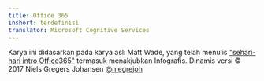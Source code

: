 ```yaml
---
title: Office 365
inshort: terdefinisi
translator: Microsoft Cognitive Services
---
```



Karya ini didasarkan pada karya asli Matt Wade, yang telah menulis ["sehari-hari intro Office365"](http://icansharepoint.com/an-everyday-intro-to-office-365/) termasuk menakjubkan Infografis. Dinamis versi © 2017 Niels Gregers Johansen [@niegrejoh](https://twitter.com/niegrejoh)

